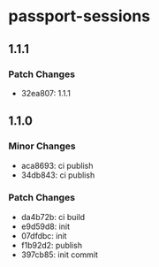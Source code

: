 # passport-sessions

## 1.1.1

### Patch Changes

- 32ea807: 1.1.1

## 1.1.0

### Minor Changes

- aca8693: ci publish
- 34db843: ci publish

### Patch Changes

- da4b72b: ci build
- e9d59d8: init
- 07dfdbc: init
- f1b92d2: publish
- 397cb85: init commit
